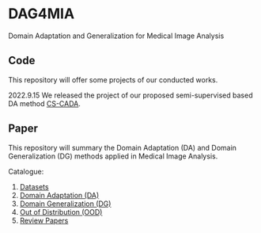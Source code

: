 # DAG4MIA
Domain Adaptation and Generalization for Medical Image Analysis

## Code
This repository will offer some projects of our conducted works.

2022.9.15 We released the project of our proposed semi-supervised based DA method [CS-CADA](https://arxiv.org/abs/2208.08605).

## Paper
This repository will summary the Domain Adaptation (DA) and Domain Generalization (DG) methods applied in Medical Image Analysis.

Catalogue:

1. [Datasets](./paper/Datesets.md)
2. [Domain Adaptation (DA)](./paper/DomainAdaptation.md)
3. [Domain Generalization (DG)](./paper/DomainGeneralizaiton.md)
4. [Out of Distribution (OOD)](./paper/Out-of-DistributionDetection.md)
5. [Review Papers](./paper/ReviewPapers.md)